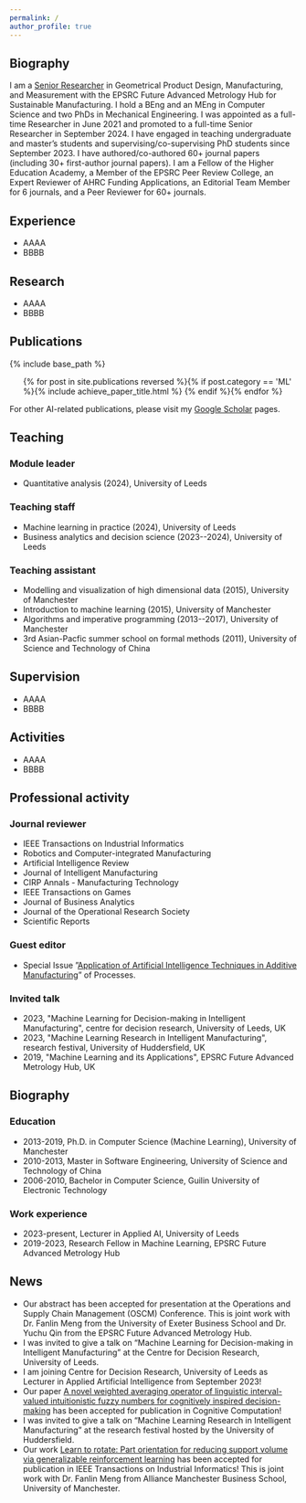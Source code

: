 ```yaml
---
permalink: /
author_profile: true
---
```


## Biography

I am a [Senior Researcher](https://pure.hud.ac.uk/en/persons/yuchu-qin) in Geometrical Product Design, Manufacturing, and Measurement with the EPSRC Future Advanced Metrology Hub for Sustainable Manufacturing. I hold a BEng and an MEng in Computer Science and two PhDs in Mechanical Engineering. I was appointed as a full-time Researcher in June 2021 and promoted to a full-time Senior Researcher in September 2024. I have engaged in teaching undergraduate and master’s students and supervising/co-supervising PhD students since September 2023. I have authored/co-authored 60+ journal papers (including 30+ first-author journal papers). I am a Fellow of the Higher Education Academy, a Member of the EPSRC Peer Review College, an Expert Reviewer of AHRC Funding Applications, an Editorial Team Member for 6 journals, and a Peer Reviewer for 60+ journals. 

## Experience
- AAAA
- BBBB

## Research
- AAAA
- BBBB

## Publications

{% include base_path %}

<ol>{% for post in site.publications reversed %}{% if post.category == 'ML' %}{% include achieve_paper_title.html %} {% endif %}{% endfor %}</ol>

For other AI-related publications, please visit my [Google Scholar](https://scholar.google.com/citations?user=qQuCvmQAAAAJ) pages. 

## Teaching

### Module leader
- Quantitative analysis (2024), University of Leeds

### Teaching staff
- Machine learning in practice (2024), University of Leeds
- Business analytics and decision science (2023--2024), University of Leeds

### Teaching assistant
- Modelling and visualization of high dimensional data (2015), University of Manchester
- Introduction to machine learning (2015), University of Manchester
- Algorithms and imperative programming (2013--2017), University of Manchester
- 3rd Asian-Pacfic summer school on formal methods (2011), University of Science and Technology of China

## Supervision
- AAAA
- BBBB

## Activities
- AAAA
- BBBB

## Professional activity

### Journal reviewer
- IEEE Transactions on Industrial Informatics
- Robotics and Computer-integrated Manufacturing
- Artificial Intelligence Review
- Journal of Intelligent Manufacturing
- CIRP Annals - Manufacturing Technology
- IEEE Transactions on Games
- Journal of Business Analytics
- Journal of the Operational Research Society
- Scientific Reports

### Guest editor
- Special Issue ”[Application of Artificial Intelligence Techniques in Additive Manufacturing](https://www.mdpi.com/journal/processes/special_issues/Artificial_Intelligence_Manufacturing)” of Processes.

### Invited talk
- 2023, "Machine Learning for Decision-making in Intelligent Manufacturing", centre for decision research, University of Leeds, UK
- 2023, "Machine Learning Research in Intelligent Manufacturing", research festival, University of Huddersfield, UK
- 2019, "Machine Learning and its Applications", EPSRC Future Advanced Metrology Hub, UK

## Biography

### Education
- 2013-2019, Ph.D. in Computer Science (Machine Learning), University of Manchester
- 2010-2013, Master in Software Engineering, University of Science and Technology of China
- 2006-2010, Bachelor in Computer Science, Guilin University of Electronic Technology

### Work experience
- 2023-present, Lecturer in Applied AI, University of Leeds
- 2019-2023,  Research Fellow in Machine Learning, EPSRC Future Advanced Metrology Hub

## News

- Our abstract has been accepted for presentation at the Operations and Supply Chain Management (OSCM) Conference. This is joint work with Dr. Fanlin Meng from the University of Exeter Business School and Dr. Yuchu Qin from the EPSRC Future Advanced Metrology Hub.
- I was invited to give a talk on “Machine Learning for Decision-making in Intelligent Manufacturing” at the Centre for Decision Research, University of Leeds.
- I am joining Centre for Decision Research, University of Leeds as Lecturer in Applied Artificial Intelligence from September 2023!
- Our paper [A novel weighted averaging operator of linguistic interval-valued intuitionistic fuzzy numbers for cognitively inspired decision-making](https://doi.org/10.1007/s12559-023-10167-y) has been accepted for publication in Cognitive Computation!
- I was invited to give a talk on “Machine Learning Research in Intelligent Manufacturing” at the research festival hosted by the University of Huddersfield.
- Our work [Learn to rotate: Part orientation for reducing support volume via generalizable reinforcement learning](https://ieeexplore.ieee.org/abstract/document/10054468) has been accepted for publication in IEEE Transactions on Industrial Informatics! This is joint work with Dr. Fanlin Meng from Alliance Manchester Business School, University of Manchester.




